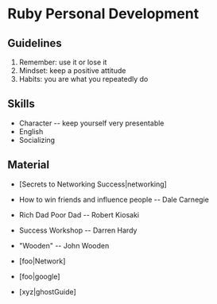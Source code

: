 # Ruby Personal Development
## Guidelines
1. Remember: use it or lose it
2. Mindset: keep a positive attitude
3. Habits: you are what you repeatedly do


## Skills
- Character -- keep yourself very presentable
- English
- Socializing

## Material
- [Secrets to Networking Success|networking]
- How to win friends and influence people -- Dale Carnegie
- Rich Dad Poor Dad -- Robert Kiosaki
- Success Workshop -- Darren Hardy
- "Wooden" -- John Wooden

- [foo|Network]
- [foo|google]
- [xyz|ghostGuide]


[google]: http://www.google.com
[Network]: http://darrenhardy.success.com/2013/11/networking-success

[ghostGuide]:http://docs.ghost.org/